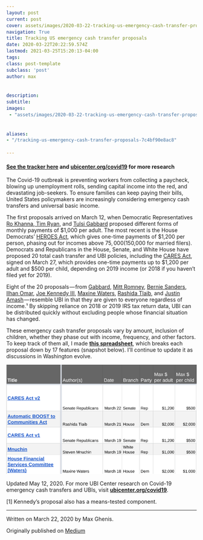 ```yaml
---
layout: post
current: post
cover: assets/images/2020-03-22-tracking-us-emergency-cash-transfer-proposals-0.png 
navigation: True
title: Tracking US emergency cash transfer proposals
date: 2020-03-22T20:22:59.574Z
lastmod: 2021-03-25T15:20:13-04:00
tags: 
class: post-template
subclass: 'post'
author: max


description: 
subtitle: 
images:
 - "assets/images/2020-03-22-tracking-us-emergency-cash-transfer-proposals-0.png"


aliases:
- "/tracking-us-emergency-cash-transfer-proposals-7c4bf90e8ac8"

---
```


#### [See the tracker here](https://docs.google.com/spreadsheets/d/1ZuHR2uOKWoloXw5raJzMNRjOMggcWdBxYB3Jhf0B4lE) and [ubicenter.org/covid19](http://ubicenter.org/covid19) for more research

The Covid-19 outbreak is preventing workers from collecting a paycheck, blowing up unemployment rolls, sending capital income into the red, and devastating job-seekers. To ensure families can keep paying their bills, United States policymakers are increasingly considering emergency cash transfers and universal basic income.

The first proposals arrived on March 12, when Democratic Representatives [Ro Khanna, Tim Ryan](https://khanna.house.gov/media/press-releases/release-reps-ryan-khanna-propose-cash-infusion-between-1000-6000-help-working), and [Tulsi Gabbard](https://www.congress.gov/bill/116th-congress/house-resolution/897) proposed different forms of monthly payments of $1,000 per adult. The most recent is the House Democrats’ [HEROES Act](https://docs.house.gov/billsthisweek/20200511/BILLS-116hr6800ih.pdf), which gives one-time payments of $1,200 per person, phasing out for incomes above $75,000 ($150,000 for married filers). Democrats and Republicans in the House, Senate, and White House have proposed 20 total cash transfer and UBI policies, including the [CARES Act](https://www.politico.com/f/?id=00000171-0319-d8a3-a3f5-73bfe5b20000), signed on March 27, which provides one-time payments up to $1,200 per adult and $500 per child, depending on 2019 income (or 2018 if you haven’t filed yet for 2019).

Eight of the 20 proposals — from [Gabbard](https://www.congress.gov/bill/116th-congress/house-resolution/897), [Mitt Romney](https://www.romney.senate.gov/romney-calls-urgent-action-additional-coronavirus-response-measures), [Bernie Sanders](https://berniesanders.com/issues/emergency-response-coronavirus-pandemic/), [Ilhan Omar](https://twitter.com/IlhanMN/status/1239946523456286722), [Joe Kennedy III](https://twitter.com/RepJoeKennedy/status/1239920721792565250), [Maxine Waters](https://financialservices.house.gov/uploadedfiles/fsc_covid-19_legislative_package_-_03.18.20.pdf), [Rashida Tlaib](https://tlaib.house.gov/sites/tlaib.house.gov/files/Automatic%20Boost%20to%20Communities%20Act%20.pdf), and [Justin Amash](https://twitter.com/justinamash/status/1242486422180855815) — resemble UBI in that they are given to everyone regardless of income.¹ By skipping reliance on 2018 or 2019 IRS tax return data, UBI can be distributed quickly without excluding people whose financial situation has changed.

These emergency cash transfer proposals vary by amount, inclusion of children, whether they phase out with income, frequency, and other factors. To keep track of them all, I made [**this spreadsheet**](https://docs.google.com/spreadsheets/d/1ZuHR2uOKWoloXw5raJzMNRjOMggcWdBxYB3Jhf0B4lE), which breaks each proposal down by 17 features (snapshot below). I’ll continue to update it as discussions in Washington evolve.

![](assets/images/2020-03-22-tracking-us-emergency-cash-transfer-proposals-0.png#layoutTextWidth)

Updated May 12, 2020. For more UBI Center research on Covid-19 emergency cash transfers and UBIs, visit [**ubicenter.org/covid19**](http://ubicenter.org/covid19).

[1] Kennedy’s proposal also has a means-tested component.

* * *
Written on March 22, 2020 by Max Ghenis.

Originally published on [Medium](https://medium.com/@maxghenis/tracking-us-emergency-cash-transfer-proposals-7c4bf90e8ac8)
